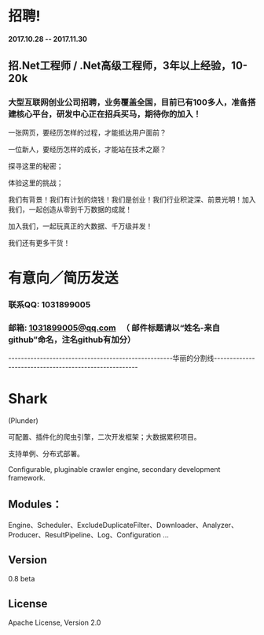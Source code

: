 
# 招聘!

#### 2017.10.28 -- 2017.11.30

## 招.Net工程师 / .Net高级工程师，3年以上经验，10-20k

### 大型互联网创业公司招聘，业务覆盖全国，目前已有100多人，准备搭建核心平台，研发中心正在招兵买马，期待你的加入！

一张网页，要经历怎样的过程，才能抵达用户面前？

一位新人，要经历怎样的成长，才能站在技术之巅？

探寻这里的秘密；

体验这里的挑战；

我们有背景！我们有计划的烧钱！我们是创业！我们行业积淀深、前景光明！加入我们，一起创造从零到千万数据的成就！

加入我们，一起玩真正的大数据、千万级并发！

我们还有更多干货！

# 有意向／简历发送 

### 联系QQ: 1031899005     

### 邮箱: 1031899005@qq.com   （ 邮件标题请以“姓名-来自github”命名，注名github有加分）


----------------------------------------------------华丽的分割线------------------------------------------------------



# Shark

(Plunder)

可配置、插件化的爬虫引擎，二次开发框架；大数据累积项目。

支持单例、分布式部署。

Configurable, pluginable crawler engine, secondary development framework.

## Modules：

Engine、Scheduler、ExcludeDuplicateFilter、Downloader、Analyzer、Producer、ResultPipeline、Log、Configuration ...

## Version

0.8 beta

## License

Apache License, Version 2.0
